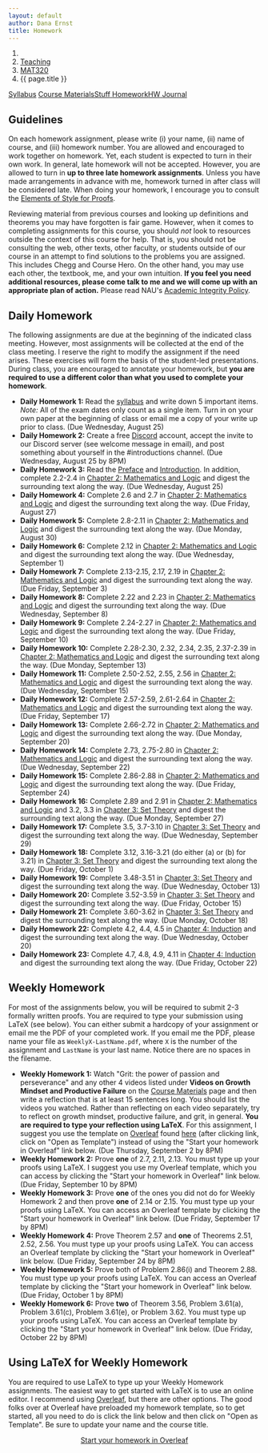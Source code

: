 ```yaml
---
layout: default
author: Dana Ernst
title: Homework
---
```


<ol class="breadcrumb">
  <li><a href="/"><i class="fa fa-home"></i></a></li>
  <li><a href="/teaching/">Teaching</a></li>
  <li><a href="/teaching/mat320f21">MAT320</a></li>
  <li class="active">{{ page.title }}</li>
</ol>

<div class="row">
<div class="col-xs-12">
<div class="btn-group btn-group-justified">
<a class="btn btn-default btn-success" href="{{site.baseurl}}/teaching/mat320f21/syllabus/">Syllabus</a>
<a class="btn btn-default btn-primary" href="{{site.baseurl}}/teaching/mat320f21/materials/">
<span class="hidden-xs">Course Materials</span><span class="visible-xs">Stuff</span>
</a>
<a class="btn btn-default btn-warning" href="{{site.baseurl}}/teaching/mat320f21/homework/">
<span class="hidden-xs">Homework</span><span class="visible-xs">HW</span>
</a>
<a class="btn btn-default btn-info" href="{{site.baseurl}}/teaching/mat320f21/journal/">Journal</a>
</div>
</div>
</div>

## Guidelines ##
On each homework assignment, please write (i) your name, (ii) name of course, and (iii) homework number. You are allowed and encouraged to work together on homework. Yet, each student is expected to turn in their own work. In general, late homework will not be accepted. However, you are allowed to turn in **up to three late homework assignments**. Unless you have made arrangements in advance with me, homework turned in after class will be considered late. When doing your homework, I encourage you to consult the [Elements of Style for Proofs]({{site.baseurl}}/teaching/ElementsOfStyle.pdf).

Reviewing material from previous courses and looking up definitions and theorems you may have forgotten is fair game. However, when it comes to completing assignments for this course, you should *not* look to resources outside the context of this course for help.  That is, you should not be consulting the web, other texts, other faculty, or students outside of our course in an attempt to find solutions to the problems you are assigned.  This includes Chegg and Course Hero. On the other hand, you may use each other, the textbook, me, and your own intuition. **If you feel you need additional resources, please come talk to me and we will come up with an appropriate plan of action.** Please read NAU's [Academic Integrity Policy](https://www5.nau.edu/policies/Client/Details/828?whoIsLooking=Students&pertainsTo=All&sortDirection=Ascending&page=1).

## Daily Homework ##
The following assignments are due at the beginning of the indicated class meeting. However, most assignments will be collected at the end of the class meeting.  I reserve the right to modify the assignment if the need arises.  These exercises will form the basis of the student-led presentations.  During class, you are encouraged to annotate your homework, but **you are required to use a different color than what you used to complete your homework**.

- **Daily Homework 1:** Read the [syllabus]({{site.baseurl}}/teaching/mat320f21/syllabus/) and write down 5 important items.  *Note:*  All of the exam dates only count as a single item.  Turn in on your own paper at the beginning of class or email me a copy of your write up prior to class. (Due Wednesday, August 25)
- **Daily Homework 2:** Create a free [Discord](http://discord.com) account, accept the invite to our Discord server (see welcome message in email), and post something about yourself in the #introductions channel. (Due Wednesday, August 25 by 8PM)
- **Daily Homework 3:** Read the [Preface]({{site.baseurl}}/teaching/mat320f21/Preface.pdf) and [Introduction]({{site.baseurl}}/teaching/mat320f21/Introduction.pdf). In addition, complete 2.2-2.4 in [Chapter 2: Mathematics and Logic]({{site.baseurl}}/teaching/mat320f21/MathAndLogic.pdf) and digest the surrounding text along the way. (Due Wednesday, August 25)
- **Daily Homework 4:** Complete 2.6 and 2.7 in [Chapter 2: Mathematics and Logic]({{site.baseurl}}/teaching/mat320f21/MathAndLogic.pdf) and digest the surrounding text along the way. (Due Friday, August 27)
- **Daily Homework 5:** Complete 2.8-2.11 in [Chapter 2: Mathematics and Logic]({{site.baseurl}}/teaching/mat320f21/MathAndLogic.pdf) and digest the surrounding text along the way. (Due Monday, August 30)
- **Daily Homework 6:** Complete 2.12 in [Chapter 2: Mathematics and Logic]({{site.baseurl}}/teaching/mat320f21/MathAndLogic.pdf) and digest the surrounding text along the way. (Due Wednesday, September 1)
- **Daily Homework 7:** Complete 2.13-2.15, 2.17, 2.19 in [Chapter 2: Mathematics and Logic]({{site.baseurl}}/teaching/mat320f21/MathAndLogic.pdf) and digest the surrounding text along the way. (Due Friday, September 3)
- **Daily Homework 8:** Complete 2.22 and 2.23 in [Chapter 2: Mathematics and Logic]({{site.baseurl}}/teaching/mat320f21/MathAndLogic.pdf) and digest the surrounding text along the way. (Due Wednesday, September 8)
- **Daily Homework 9:** Complete 2.24-2.27 in [Chapter 2: Mathematics and Logic]({{site.baseurl}}/teaching/mat320f21/MathAndLogic.pdf) and digest the surrounding text along the way. (Due Friday, September 10)
- **Daily Homework 10:** Complete 2.28-2.30, 2.32, 2.34, 2.35, 2.37-2.39 in [Chapter 2: Mathematics and Logic]({{site.baseurl}}/teaching/mat320f21/MathAndLogic.pdf) and digest the surrounding text along the way. (Due Monday, September 13)
- **Daily Homework 11:** Complete 2.50-2.52, 2.55, 2.56 in [Chapter 2: Mathematics and Logic]({{site.baseurl}}/teaching/mat320f21/MathAndLogic.pdf) and digest the surrounding text along the way. (Due Wednesday, September 15)
- **Daily Homework 12:** Complete 2.57-2.59, 2.61-2.64 in [Chapter 2: Mathematics and Logic]({{site.baseurl}}/teaching/mat320f21/MathAndLogic.pdf) and digest the surrounding text along the way. (Due Friday, September 17)
- **Daily Homework 13:** Complete 2.66-2.72 in [Chapter 2: Mathematics and Logic]({{site.baseurl}}/teaching/mat320f21/MathAndLogic.pdf) and digest the surrounding text along the way. (Due Monday, September 20)
- **Daily Homework 14:** Complete 2.73, 2.75-2.80 in [Chapter 2: Mathematics and Logic]({{site.baseurl}}/teaching/mat320f21/MathAndLogic.pdf) and digest the surrounding text along the way. (Due Wednesday, September 22)
- **Daily Homework 15:** Complete 2.86-2.88 in [Chapter 2: Mathematics and Logic]({{site.baseurl}}/teaching/mat320f21/MathAndLogic.pdf) and digest the surrounding text along the way. (Due Friday, September 24)
- **Daily Homework 16:** Complete 2.89 and 2.91 in [Chapter 2: Mathematics and Logic]({{site.baseurl}}/teaching/mat320f21/MathAndLogic.pdf) and 3.2, 3.3 in [Chapter 3: Set Theory]({{site.baseurl}}/teaching/mat320f21/SetTheory.pdf) and digest the surrounding text along the way. (Due Monday, September 27)
- **Daily Homework 17:** Complete 3.5, 3.7-3.10 in [Chapter 3: Set Theory]({{site.baseurl}}/teaching/mat320f21/SetTheory.pdf) and digest the surrounding text along the way. (Due Wednesday, September 29)
- **Daily Homework 18:** Complete 3.12, 3.16-3.21 (do either (a) or (b) for 3.21) in [Chapter 3: Set Theory]({{site.baseurl}}/teaching/mat320f21/SetTheory.pdf) and digest the surrounding text along the way. (Due Friday, October 1)
- **Daily Homework 19:** Complete 3.48-3.51 in [Chapter 3: Set Theory]({{site.baseurl}}/teaching/mat320f21/SetTheory.pdf) and digest the surrounding text along the way. (Due Wednesday, October 13)
- **Daily Homework 20:** Complete 3.52-3.59 in [Chapter 3: Set Theory]({{site.baseurl}}/teaching/mat320f21/SetTheory.pdf) and digest the surrounding text along the way. (Due Friday, October 15)
- **Daily Homework 21:** Complete 3.60-3.62 in [Chapter 3: Set Theory]({{site.baseurl}}/teaching/mat320f21/SetTheory.pdf) and digest the surrounding text along the way. (Due Monday, October 18)
- **Daily Homework 22:** Complete 4.2, 4.4, 4.5 in [Chapter 4: Induction]({{site.baseurl}}/teaching/mat320f21/Induction.pdf) and digest the surrounding text along the way. (Due Wednesday, October 20)
- **Daily Homework 23:** Complete 4.7, 4.8, 4.9, 4.11 in [Chapter 4: Induction]({{site.baseurl}}/teaching/mat320f21/Induction.pdf) and digest the surrounding text along the way. (Due Friday, October 22)

## Weekly Homework ##
For most of the assignments below, you will be required to submit 2-3 formally written proofs. You are required to type your submission using LaTeX (see below). You can either submit a hardcopy of your assignment or email me the PDF of your completed work. If you email me the PDF, please name your file as <code>WeeklyX-LastName.pdf</code>, where <code>X</code> is the number of the assignment and <code>LastName</code> is your last name.  Notice there are no spaces in the filename.

<!-- Submit your the PDF to the corresponding assignment on BbLearn. -->

- **Weekly Homework 1:** Watch "Grit: the power of passion and perseverance" and any other 4 videos listed under <b>Videos on Growth Mindset and Productive Failure</b> on the <a href="{{site.baseurl}}/teaching/mat320f21/materials/">Course Materials</a> page and then write a reflection that is at least 15 sentences long. You should list the videos you watched. Rather than reflecting on each video separately, try to reflect on growth mindset, productive failure, and grit, in general. <b>You are required to type your reflection using LaTeX</b>. For this assignment, I suggest you use the template on [Overleaf](https://www.overleaf.com/) found [here](https://www.overleaf.com/latex/templates/weekly-homework-1-for-reflection-on-growth-mindset-and-productive-failure-foundations-of-mathematics/pxwcxqqrqmdv) (after clicking link, click on "Open as Template") instead of using the "Start your homework in Overleaf" link below.  (Due Thursday, September 2 by 8PM)
- **Weekly Homework 2:** Prove **one** of 2.7, 2.11, 2.13. You must type up your proofs using LaTeX.  I suggest you use my Overleaf template, which you can access by clicking the "Start your homework in Overleaf" link below. (Due Friday, September 10 by 8PM)
- **Weekly Homework 3:** Prove **one** of the ones you did not do for Weekly Homework 2 and then prove **one** of 2.14 or 2.15. You must type up your proofs using LaTeX.  You can access an Overleaf template by clicking the "Start your homework in Overleaf" link below. (Due Friday, September 17 by 8PM)
- **Weekly Homework 4:** Prove Theorem 2.57 and **one** of Theorems 2.51, 2.52, 2.56. You must type up your proofs using LaTeX.  You can access an Overleaf template by clicking the "Start your homework in Overleaf" link below. (Due Friday, September 24 by 8PM)
- **Weekly Homework 5:** Prove both of Problem 2.86(i) and Theorem 2.88. You must type up your proofs using LaTeX.  You can access an Overleaf template by clicking the "Start your homework in Overleaf" link below. (Due Friday, October 1 by 8PM)
- **Weekly Homework 6:** Prove **two** of Theorem 3.56, Problem 3.61(a), Problem 3.61(c), Problem 3.61(e), or Problem 3.62. You must type up your proofs using LaTeX.  You can access an Overleaf template by clicking the "Start your homework in Overleaf" link below. (Due Friday, October 22 by 8PM)

<!-- - **Weekly Homework 3:** Prove **one** of 2.49-2.51. You must type up your proofs using LaTeX. In addition, read the Foreword, Preface, and any **two** stories (they aren't too long) from [Living Proof]({{site.baseurl}}/teaching/LivingProof.pdf), and then type up responses to the following questions for each story.  Be sure to indicate which stories you read. Once again, use the "Start your homework in Overleaf" link below. You'll need to delete one of the theorem/proof pairs to write your responses to the reflection questions. (Due Thursday, February 6 by 8PM)
    1. Did you identify with the author of the story? If so, in what way?
    2. How does the author's experience differ from your own?
    3. What surprised you about the author's story?
    4. Did this story make you think differently about mathematics? I'm expecting more than "yes/no".
    5. What about the story inspires and/or bothers you?
- **Weekly Homework 4:** Prove **two** of 2.49, 2.50, 2.61 (only need to prove in one way, your choice), 2.86. You must type up your proofs using LaTeX.  I suggest you use my Overleaf template, which you can access by clicking the "Start your homework in Overleaf" link below. (Due Thursday, February 13 by 8PM)
- **Weekly Homework 5:** Prove **two** of 3.9, 3.18, 3.19(a), 3.19(b), 3.20(a), 3.20(b). You must type up your proofs using LaTeX.  I suggest you use my Overleaf template, which you can access by clicking the "Start your homework in Overleaf" link below. (Due Sunday, February 23 by 8PM)
- **Weekly Homework 6:** Prove **two** of 3.26, 3.41(a), 3.41(b), 3.42(a), 3.42(b). You must type up your proofs using LaTeX.  I suggest you use my Overleaf template, which you can access by clicking the "Start your homework in Overleaf" link below. (Due Thursday, March 5 by 8PM) -->

## Using LaTeX for Weekly Homework ##
You are required to use LaTeX to type up your Weekly Homework assignments. The easiest way to get started with LaTeX is to use an online editor.  I recommend using [Overleaf](https://overleaf.com), but there are other options.  The good folks over at Overleaf have preloaded my homework template, so to get started, all you need to do is click the link below and then click on "Open as Template". Be sure to update your name and the course title.

<center>
<a href="https://www.overleaf.com/latex/templates/weekly-homework-x/cbpdxbqknrvq" class="btn btn-primary btn-lg" role="button">Start your homework in Overleaf</a>
</center>

<br>
